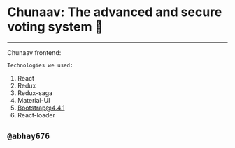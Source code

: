 # Chunaav: The advanced and secure voting system 🙏
---


Chunaav frontend:

`Technologies we used: `
1. React
2. Redux
3. Redux-saga
4. Material-UI
5. Bootstrap@4.4.1
6. React-loader


`@abhay676`
---

